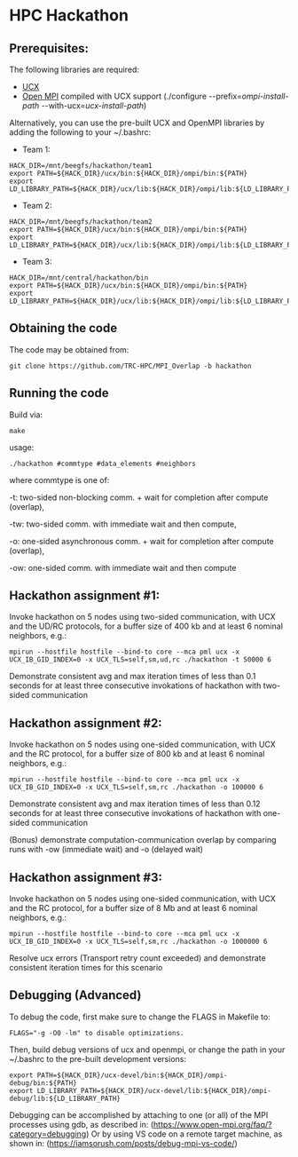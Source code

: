 # HPC Hackathon

## Prerequisites:
The following libraries are required:
  - [UCX](https://github.com/openucx/ucx)
  - [Open MPI](https://github.com/open-mpi/ompi.git) compiled with UCX support (./configure --prefix=*ompi-install-path* --with-ucx=*ucx-install-path*)

Alternatively, you can use the pre-built UCX and OpenMPI libraries by adding the following to your ~/.bashrc:
- Team 1:
```
HACK_DIR=/mnt/beegfs/hackathon/team1
export PATH=${HACK_DIR}/ucx/bin:${HACK_DIR}/ompi/bin:${PATH}
export LD_LIBRARY_PATH=${HACK_DIR}/ucx/lib:${HACK_DIR}/ompi/lib:${LD_LIBRARY_PATH}
```

- Team 2:
```
HACK_DIR=/mnt/beegfs/hackathon/team2
export PATH=${HACK_DIR}/ucx/bin:${HACK_DIR}/ompi/bin:${PATH}
export LD_LIBRARY_PATH=${HACK_DIR}/ucx/lib:${HACK_DIR}/ompi/lib:${LD_LIBRARY_PATH}
```

- Team 3:
```
HACK_DIR=/mnt/central/hackathon/bin
export PATH=${HACK_DIR}/ucx/bin:${HACK_DIR}/ompi/bin:${PATH}
export LD_LIBRARY_PATH=${HACK_DIR}/ucx/lib:${HACK_DIR}/ompi/lib:${LD_LIBRARY_PATH}
```

## Obtaining the code
The code may be obtained from:
```
git clone https://github.com/TRC-HPC/MPI_Overlap -b hackathon
```

## Running the code
Build via:
```
make
```

usage:
```
./hackathon #commtype #data_elements #neighbors
```

where commtype is one of:

  -t: two-sided non-blocking comm. + wait for completion after compute (overlap),

  -tw: two-sided comm. with immediate wait and then compute,

  -o: one-sided asynchronous comm. + wait for completion after compute (overlap),

  -ow: one-sided comm. with immediate wait and then compute

## Hackathon assignment #1:

Invoke hackathon on 5 nodes using two-sided communication, with UCX and the UD/RC protocols, for a buffer size of 400 kb and at least 6 nominal neighbors, e.g.:

```
mpirun --hostfile hostfile --bind-to core --mca pml ucx -x UCX_IB_GID_INDEX=0 -x UCX_TLS=self,sm,ud,rc ./hackathon -t 50000 6
```

Demonstrate consistent avg and max iteration times of less than 0.1 seconds for at least three consecutive invokations of hackathon with two-sided communication

## Hackathon assignment #2:

Invoke hackathon on 5 nodes using one-sided communication, with UCX and the RC protocol, for a buffer size of 800 kb and at least 6 nominal neighbors, e.g.:

```
mpirun --hostfile hostfile --bind-to core --mca pml ucx -x UCX_IB_GID_INDEX=0 -x UCX_TLS=self,sm,rc ./hackathon -o 100000 6
```

Demonstrate consistent avg and max iteration times of less than 0.12 seconds for at least three consecutive invokations of hackathon with one-sided communication

(Bonus) demonstrate computation-communication overlap by comparing runs with -ow (immediate wait) and -o (delayed wait)

## Hackathon assignment #3:

Invoke hackathon on 5 nodes using one-sided communication, with UCX and the RC protocol, for a buffer size of 8 Mb and at least 6 nominal neighbors, e.g.:

```
mpirun --hostfile hostfile --bind-to core --mca pml ucx -x UCX_IB_GID_INDEX=0 -x UCX_TLS=self,sm,rc ./hackathon -o 1000000 6
```

Resolve ucx errors (Transport retry count exceeded) and demonstrate consistent iteration times for this scenario

## Debugging (Advanced)
To debug the code, first make sure to change the FLAGS in Makefile to:
```
FLAGS="-g -O0 -lm" to disable optimizations.
```
Then, build debug versions of ucx and openmpi, or change the path in your ~/.bashrc to the pre-built development versions:
```
export PATH=${HACK_DIR}/ucx-devel/bin:${HACK_DIR}/ompi-debug/bin:${PATH}
export LD_LIBRARY_PATH=${HACK_DIR}/ucx-devel/lib:${HACK_DIR}/ompi-debug/lib:${LD_LIBRARY_PATH}
```
Debugging can be accomplished by attaching to one (or all) of the MPI processes using gdb, as described in:
(https://www.open-mpi.org/faq/?category=debugging)
Or by using VS code on a remote target machine, as shown in:
(https://iamsorush.com/posts/debug-mpi-vs-code/)
